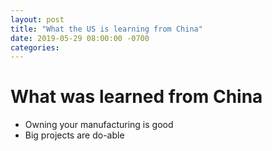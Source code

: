 ```yaml
---
layout: post
title: "What the US is learning from China"
date: 2019-05-29 08:00:00 -0700
categories:
---
```


# What was learned from China

- Owning your manufacturing is good
- Big projects are do-able
